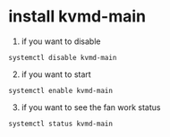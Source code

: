 # install kvmd-main

1. if you want to disable 
```
systemctl disable kvmd-main
```

2. if you want to start 
```
systemctl enable kvmd-main
```

3. if you want to see the fan work status
```
systemctl status kvmd-main
```
